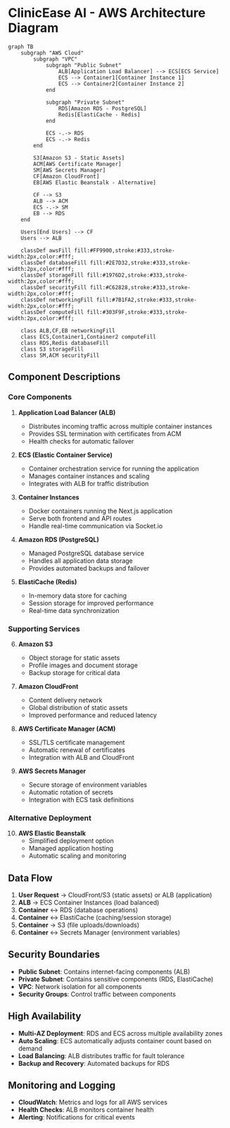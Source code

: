 # ClinicEase AI - AWS Architecture Diagram

```mermaid
graph TB
    subgraph "AWS Cloud"
        subgraph "VPC"
            subgraph "Public Subnet"
                ALB[Application Load Balancer] --> ECS[ECS Service]
                ECS --> Container1[Container Instance 1]
                ECS --> Container2[Container Instance 2]
            end
            
            subgraph "Private Subnet"
                RDS[Amazon RDS - PostgreSQL]
                Redis[ElastiCache - Redis]
            end
            
            ECS -.-> RDS
            ECS -.-> Redis
        end
        
        S3[Amazon S3 - Static Assets]
        ACM[AWS Certificate Manager]
        SM[AWS Secrets Manager]
        CF[Amazon CloudFront]
        EB[AWS Elastic Beanstalk - Alternative]
        
        CF --> S3
        ALB --> ACM
        ECS -.-> SM
        EB --> RDS
    end
    
    Users[End Users] --> CF
    Users --> ALB
    
    classDef awsFill fill:#FF9900,stroke:#333,stroke-width:2px,color:#fff;
    classDef databaseFill fill:#2E7D32,stroke:#333,stroke-width:2px,color:#fff;
    classDef storageFill fill:#1976D2,stroke:#333,stroke-width:2px,color:#fff;
    classDef securityFill fill:#C62828,stroke:#333,stroke-width:2px,color:#fff;
    classDef networkingFill fill:#7B1FA2,stroke:#333,stroke-width:2px,color:#fff;
    classDef computeFill fill:#303F9F,stroke:#333,stroke-width:2px,color:#fff;
    
    class ALB,CF,EB networkingFill
    class ECS,Container1,Container2 computeFill
    class RDS,Redis databaseFill
    class S3 storageFill
    class SM,ACM securityFill
```

## Component Descriptions

### Core Components

1. **Application Load Balancer (ALB)**
   - Distributes incoming traffic across multiple container instances
   - Provides SSL termination with certificates from ACM
   - Health checks for automatic failover

2. **ECS (Elastic Container Service)**
   - Container orchestration service for running the application
   - Manages container instances and scaling
   - Integrates with ALB for traffic distribution

3. **Container Instances**
   - Docker containers running the Next.js application
   - Serve both frontend and API routes
   - Handle real-time communication via Socket.io

4. **Amazon RDS (PostgreSQL)**
   - Managed PostgreSQL database service
   - Handles all application data storage
   - Provides automated backups and failover

5. **ElastiCache (Redis)**
   - In-memory data store for caching
   - Session storage for improved performance
   - Real-time data synchronization

### Supporting Services

6. **Amazon S3**
   - Object storage for static assets
   - Profile images and document storage
   - Backup storage for critical data

7. **Amazon CloudFront**
   - Content delivery network
   - Global distribution of static assets
   - Improved performance and reduced latency

8. **AWS Certificate Manager (ACM)**
   - SSL/TLS certificate management
   - Automatic renewal of certificates
   - Integration with ALB and CloudFront

9. **AWS Secrets Manager**
   - Secure storage of environment variables
   - Automatic rotation of secrets
   - Integration with ECS task definitions

### Alternative Deployment

10. **AWS Elastic Beanstalk**
    - Simplified deployment option
    - Managed application hosting
    - Automatic scaling and monitoring

## Data Flow

1. **User Request** → CloudFront/S3 (static assets) or ALB (application)
2. **ALB** → ECS Container Instances (load balanced)
3. **Container** ↔ RDS (database operations)
4. **Container** ↔ ElastiCache (caching/session storage)
5. **Container** → S3 (file uploads/downloads)
6. **Container** ↔ Secrets Manager (environment variables)

## Security Boundaries

- **Public Subnet**: Contains internet-facing components (ALB)
- **Private Subnet**: Contains sensitive components (RDS, ElastiCache)
- **VPC**: Network isolation for all components
- **Security Groups**: Control traffic between components

## High Availability

- **Multi-AZ Deployment**: RDS and ECS across multiple availability zones
- **Auto Scaling**: ECS automatically adjusts container count based on demand
- **Load Balancing**: ALB distributes traffic for fault tolerance
- **Backup and Recovery**: Automated backups for RDS

## Monitoring and Logging

- **CloudWatch**: Metrics and logs for all AWS services
- **Health Checks**: ALB monitors container health
- **Alerting**: Notifications for critical events